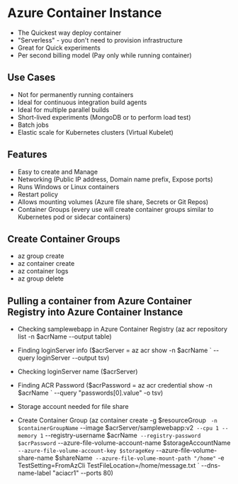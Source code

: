 # Azure Container Instance
- The Quickest way deploy container
- "Serverless" - you don't need to provision infrastructure
- Great for Quick experiments
- Per second billing model (Pay only while running container)

## Use Cases
- Not for permanently running containers
- Ideal for continuous integration build agents
- Ideal for multiple parallel builds
- Short-lived experiments (MongoDB or to perform load test)
- Batch jobs
- Elastic scale for Kubernetes clusters (Virtual Kubelet)

## Features
- Easy to create and Manage 
- Networking (Public IP address, Domain name prefix, Expose ports)
- Runs Windows or Linux containers
- Restart policy
- Allows mounting volumes (Azure file share, Secrets or Git Repos)
- Container Groups (every use will create container groups similar to Kubernetes pod or sidecar containers)

## Create Container Groups
- az group create
- az container create
- az container logs
- az group delete

## Pulling a container from Azure Container Registry into Azure Container Instance
- Checking samplewebapp in Azure Container Registry (az acr repository list -n $acrName --output table)
- Finding loginServer info ($acrServer = az acr show -n $acrName ` --query loginServer --output tsv)
- Checking loginServer name ($acrServer)
- Finding ACR Password ($acrPassword = az acr credential show -n $acrName ` --query "passwords[0].value" -o tsv)

- Storage account needed for file share

- Create Container Group
  (az container create -g $resourceGroup `
  -n $containerGroupName`
  --image $acrServer/samplewebapp:v2`
  --cpu 1 --memory 1`
  --registry-username $acrName`
  --registry-password $acrPassword`
  --azure-file-volume-account-name $storageAccountName `
  --azure-file-volume-account-key $storageKey`
  --azure-file-volume-share-name $shareName`
  --azure-file-volume-mount-path "/home"`
  -e TestSetting=FromAzCli TestFileLocation=/home/message.txt `
  --dns-name-label "aciacr1" --ports 80)
  







